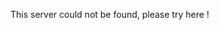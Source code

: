 <html>
  <head>
    <title> Not Found </title>
    <style>
      #here{
      color:blue;
      }
    </style>
  <head>
  <body>
    <p> This server could not be found, please try <span #here> here </span>! <p>
   </body>
